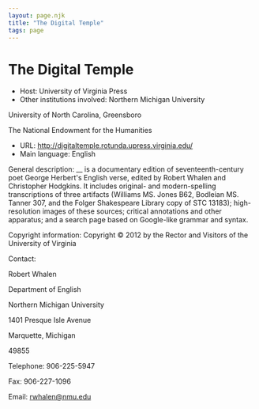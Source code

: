 ```yaml
---
layout: page.njk
title: "The Digital Temple"
tags: page
---
```

# The Digital Temple




* Host: University of Virginia Press
* Other institutions involved:
 Northern Michigan University
 

 University of North Carolina, Greensboro
 

 The National Endowment for the Humanities
* URL: <http://digitaltemple.rotunda.upress.virginia.edu/>
* Main language: English



General description: \_\_ is a
 documentary edition of seventeenth-century poet George
 Herbert's English verse, edited by Robert Whalen and
 Christopher Hodgkins. It includes original- and
 modern-spelling transcriptions of three artifacts (Williams
 MS. Jones B62, Bodleian MS. Tanner 307, and the Folger
 Shakespeare Library copy of STC 13183); high-resolution
 images of these sources; critical annotations and other
 apparatus; and a search page based on Google-like grammar
 and syntax.



Copyright information: Copyright © 2012 by the Rector and
 Visitors of the University of Virginia



Contact:
 



Robert Whalen


Department of English
 
 Northern Michigan University
 
 1401 Presque Isle Avenue
 
 Marquette, Michigan
 
 49855



Telephone: 906-225-5947



Fax: 906-227-1096



Email: [rwhalen@nmu.edu](mailto:rwhalen@nmu.edu)





